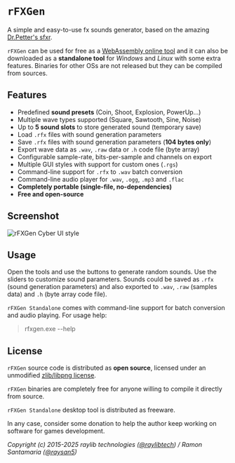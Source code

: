 # `rFXGen`

A simple and easy-to-use fx sounds generator, based on the amazing [Dr.Petter's sfxr](http://www.drpetter.se/project_sfxr.html).

`rFXGen` can be used for free as a [WebAssembly online tool](https://raylibtech.itch.io/rfxgen) and it can also be downloaded as a **standalone tool** for _Windows_ and _Linux_ with some extra features. Binaries for other OSs are not released but they can be compiled from sources.

## Features

 - Predefined **sound presets** (Coin, Shoot, Explosion, PowerUp...)
 - Multiple wave types supported (Square, Sawtooth, Sine, Noise)
 - Up to **5 sound slots** to store generated sound (temporary save)
 - Load `.rfx` files with sound generation parameters
 - Save `.rfx` files with sound generation parameters (**104 bytes only**)
 - Export wave data as `.wav`, `.raw` data or `.h` code file (byte array)
 - Configurable sample-rate, bits-per-sample and channels on export
 - Multiple GUI styles with support for custom ones (`.rgs`)
 - Command-line support for `.rfx` to `.wav` batch conversion
 - Command-line audio player for `.wav`, `.ogg`, `.mp3` and `.flac`
 - **Completely portable (single-file, no-dependencies)**
 - **Free and open-source**

## Screenshot

![rFXGen Cyber UI style](screenshots/rfxgen_v300_cyber_shot01.png)
 
## Usage

Open the tools and use the buttons to generate random sounds. Use the sliders to customize sound parameters.
Sounds could be saved as `.rfx` (sound generation parameters) and also exported to `.wav`, `.raw` (samples data) and `.h` (byte array code file). 

`rFXGen Standalone` comes with command-line support for batch conversion and audio playing. For usage help:

 > rfxgen.exe --help

## License

`rFXGen` source code is distributed as **open source**, licensed under an unmodified [zlib/libpng license](LICENSE). 

`rFXGen` binaries are completely free for anyone willing to compile it directly from source.

`rFXGen Standalone` desktop tool is distributed as freeware. 

In any case, consider some donation to help the author keep working on software for games development.

*Copyright (c) 2015-2025 raylib technologies ([@raylibtech](https://twitter.com/raylibtech)) / Ramon Santamaria ([@raysan5](https://twitter.com/raysan5))*
